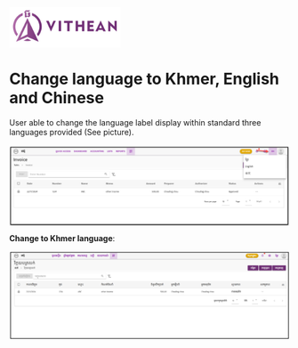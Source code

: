 <img align="center" width="200" style="margin:auto; width: 200px;" title="logo" src="../assets/images/logo.png"><br/>

# Change language to Khmer, English and Chinese

User able to change the language label display within standard three languages provided (See picture).

<img align="center" style="margin:auto; width:837px" title="Company setup" src="../system-setup/images/04/01-04-01.png">

**Change to Khmer language**:

<img align="center" style="margin:auto; width:837px" title="Company setup" src="../system-setup/images/04/01-04-02.png">